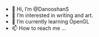 - 👋 Hi, I’m @DanooshanS
- 👀 I’m interested in writing and art.
- 🌱 I’m currently learning OpenGL
- 📫 How to reach me ...

<!---
DanooshanS/DanooshanS is a ✨ special ✨ repository because its `README.md` (this file) appears on your GitHub profile.
You can click the Preview link to take a look at your changes.
--->
